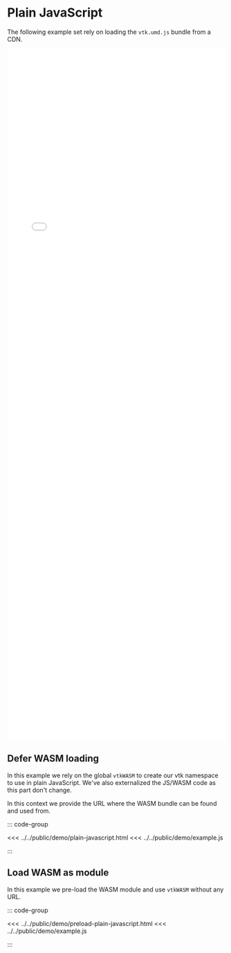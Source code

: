# Plain JavaScript

The following example set rely on loading the `vtk.umd.js` bundle from a CDN.

<iframe src="/vtk-wasm/demo/plain-javascript.html" style="width: 100%; height: 40vh; border: none;"></iframe>

## Defer WASM loading

In this example we rely on the global `vtkWASM` to create our vtk namespace to use in plain JavaScript.
We've also externalized the JS/WASM code as this part don't change.

In this context we provide the URL where the WASM bundle can be found and used from.

::: code-group

<<< ../../public/demo/plain-javascript.html
<<< ../../public/demo/example.js

:::

## Load WASM as module

In this example we pre-load the WASM module and use `vtkWASM` without any URL.

::: code-group

<<< ../../public/demo/preload-plain-javascript.html
<<< ../../public/demo/example.js

:::